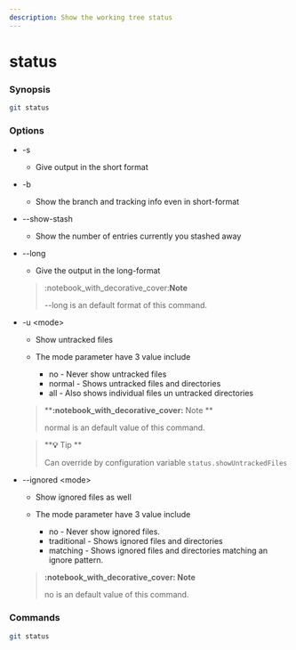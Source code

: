 ```yaml
---
description: Show the working tree status
---
```


# status

### Synopsis

```bash
git status
```

### Options

* \-s
  * Give output in the short format
* \-b&#x20;
  * Show the branch and tracking info even in  short-format
* \--show-stash
  * Show the number of entries currently you stashed away
*   \--long

    * Give the output in the long-format



    > :notebook\_with\_decorative\_cover:**Note**
    >
    > \--long is an default format of this command.
*   \-u \<mode>

    * Show untracked files
    *   The mode parameter have 3 value include

        * no - Never show untracked files
        * normal - Shows untracked files and directories
        * all - Also shows individual files un untracked directories



    > ****:notebook\_with\_decorative\_cover:** Note **
    >
    > normal is an default value of this command.

    > ****:bulb:** Tip **
    >
    > Can override by configuration variable `status.showUntrackedFiles`
*   \--ignored \<mode>

    * Show ignored files as well
    *   The mode parameter have 3 value include

        * no - Never show ignored files.
        * traditional - Shows ignored files and directories
        * matching - Shows ignored files and directories matching an ignore pattern.



    > ****:notebook\_with\_decorative\_cover:** Note**
    >
    > no is an default value of this command.

### Commands

```bash
git status
```

